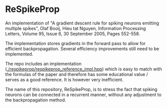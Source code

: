 # ReSpikeProp

An implementation of "A gradient descent rule for spiking neurons emitting multiple spikes", Olaf Booij, Hieu tat Nguyen, Information Processing Letters, Volume 95, Issue 6, 30 September 2005, Pages 552-558.

The implementation stores gradients in the forward pass to allow for efficient
backpropagation. Several efficiency improvements still need to be implemented.

The repo includes an implementation
([./respikeprop/respikeprop_reference_impl.hpp](./respikeprop/respikeprop_reference_impl.hpp)) which is easy to match with the
formulas of the paper and therefore has some educational value / serves as
a good reference. It is however very inefficient.

The name of this repository, ReSpikeProp, is to stress the fact that spiking
neurons can be connected in a recurrent manner, without any adjustment to the
backpropagation method.
